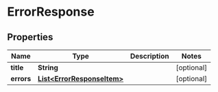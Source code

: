 

# ErrorResponse


## Properties

| Name | Type | Description | Notes |
|------------ | ------------- | ------------- | -------------|
|**title** | **String** |  |  [optional] |
|**errors** | [**List&lt;ErrorResponseItem&gt;**](ErrorResponseItem.md) |  |  [optional] |




